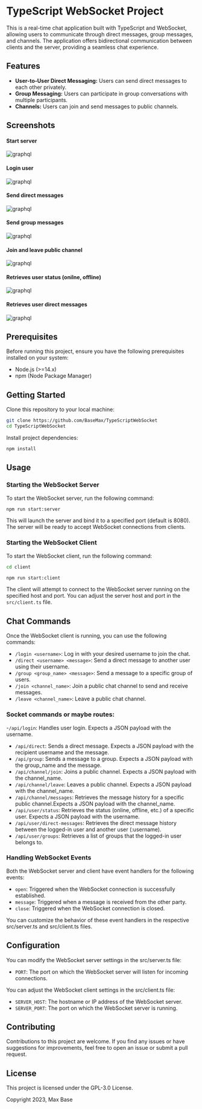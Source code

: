 # TypeScript WebSocket Project

This is a real-time chat application built with TypeScript and WebSocket, allowing users to communicate through direct messages, group messages, and channels. The application offers bidirectional communication between clients and the server, providing a seamless chat experience.

## Features

- **User-to-User Direct Messaging:** Users can send direct messages to each other privately.
- **Group Messaging:** Users can participate in group conversations with multiple participants.
- **Channels:** Users can join and send messages to public channels.

## Screenshots

#### Start server

![graphql](https://raw.githubusercontent.com/BaseMax/TypeScriptChatWebSocket/main/screenshots/Screenshot%20from%202023-07-29%2011-37-30.png)

#### Login user

![graphql](https://raw.githubusercontent.com/BaseMax/TypeScriptChatWebSocket/main/screenshots/Screenshot%20from%202023-07-29%2011-45-54.png)

#### Send direct messages

![graphql](https://raw.githubusercontent.com/BaseMax/TypeScriptChatWebSocket/main/screenshots/Screenshot%20from%202023-07-29%2011-40-00.png)

#### Send group messages

![graphql](https://raw.githubusercontent.com/BaseMax/TypeScriptChatWebSocket/main/screenshots/Screenshot%20from%202023-07-29%2011-44-04.png)

#### Join and leave public channel

![graphql](https://raw.githubusercontent.com/BaseMax/TypeScriptChatWebSocket/main/screenshots/Screenshot%20from%202023-07-29%2011-47-46.png)

#### Retrieves user status (onilne, offline)

![graphql](https://raw.githubusercontent.com/BaseMax/TypeScriptChatWebSocket/main/screenshots/Screenshot%20from%202023-07-29%2011-51-29.png)

#### Retrieves user direct messages

![graphql](https://raw.githubusercontent.com/BaseMax/TypeScriptChatWebSocket/main/screenshots/Screenshot%20from%202023-07-29%2011-51-58.png)

## Prerequisites

Before running this project, ensure you have the following prerequisites installed on your system:

- Node.js (>=14.x)
- npm (Node Package Manager)

## Getting Started

Clone this repository to your local machine:

```bash
git clone https://github.com/BaseMax/TypeScriptWebSocket
cd TypeScriptWebSocket
```

Install project dependencies:
```bash
npm install
```

## Usage

### Starting the WebSocket Server


To start the WebSocket server, run the following command:

```bash
npm run start:server
```

This will launch the server and bind it to a specified port (default is 8080). The server will be ready to accept WebSocket connections from clients.

### Starting the WebSocket Client

To start the WebSocket client, run the following command:

```bash
cd client
```

```bash
npm run start:client
```

The client will attempt to connect to the WebSocket server running on the specified host and port. You can adjust the server host and port in the `src/client.ts` file.

## Chat Commands

Once the WebSocket client is running, you can use the following commands:

- `/login <username>`: Log in with your desired username to join the chat.
- `/direct <username> <message>`: Send a direct message to another user using their username.
- `/group <group_name> <message>`: Send a message to a specific group of users.
- `/join <channel_name>`: Join a public chat channel to send and receive messages.
- `/leave <channel_name>`: Leave a public chat channel.

### Socket commands or maybe routes:

 -`/api/login`: Handles user login. Expects a JSON payload with the username.
- `/api/direct`: Sends a direct message. Expects a JSON payload with the recipient username and the message.
- `/api/group`: Sends a message to a group. Expects a JSON payload with the group_name and the message.
- `/api/channel/join`: Joins a public channel. Expects a JSON payload with the channel_name.
- `/api/channel/leave`: Leaves a public channel. Expects a JSON payload with the channel_name.
- `/api/channel/messages`: Retrieves the message history for a specific public channel.Expects a JSON payload with the channel_name.
- `/api/user/status`: Retrieves the status (online, offline, etc.) of a specific user. Expects a JSON payload with the username.
- `/api/user/direct-messages`: Retrieves the direct message history between the logged-in user and another user (:username).
- `/api/user/groups`: Retrieves a list of groups that the logged-in user belongs to.

### Handling WebSocket Events

Both the WebSocket server and client have event handlers for the following events:

- `open`: Triggered when the WebSocket connection is successfully established.
- `message`: Triggered when a message is received from the other party.
- `close`: Triggered when the WebSocket connection is closed.

You can customize the behavior of these event handlers in the respective src/server.ts and src/client.ts files.

## Configuration

You can modify the WebSocket server settings in the src/server.ts file:

- `PORT`: The port on which the WebSocket server will listen for incoming connections.

You can adjust the WebSocket client settings in the src/client.ts file:

- `SERVER_HOST`: The hostname or IP address of the WebSocket server.
- `SERVER_PORT`: The port on which the WebSocket server is running.

## Contributing

Contributions to this project are welcome. If you find any issues or have suggestions for improvements, feel free to open an issue or submit a pull request.

## License

This project is licensed under the GPL-3.0 License.

Copyright 2023, Max Base
